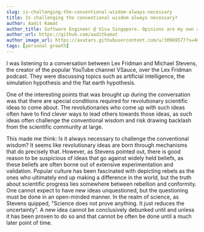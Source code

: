 ```yaml
---
slug: is-challenging-the-conventional-wisdom-always-necessary
title: Is challenging the conventional wisdom always necessary?
author: Aadit Kamat
author_title: Software Engineer @ Visa Singapore. Opinions are my own and not the views of my employer.
author_url: https://github.com/aaditkamat
author_image_url: https://avatars.githubusercontent.com/u/30969577?s=400&u=9558fc3557d79c88a7080034fe8c22654aca2e4d&v=4
tags: [personal growth]
---
```


I was listening to a conversation between Lex Fridman and Michael Stevens, the creator of the popular YouTube channel VSauce, over the Lex Fridman podcast. They were discussing topics such as artificial intelligence, the simulation hypothesis and the flat earth hypothesis.


One of the interesting points that was brought up during the conversation was that there are special conditions required for revolutionary scientific ideas to come about. The revolutionaries who come up with such ideas often have to find clever ways to lead others towards those ideas, as such ideas often challenge the conventional wisdom and risk drawing backlash from the scientific community at large.


This made me think: Is it always necessary to challenge the conventional wisdom? It seems like revolutionary ideas are born through mechanisms that do precisely that. However, as Stevens pointed out, there is good reason to be suspicious of ideas that go against widely held beliefs, as these beliefs are often borne out of extensive experimentation and validation. Popular culture has been fascinated with depicting rebels as the ones who ultimately end up making a difference in the world, but the truth about scientific progress lies somewhere between rebellion and conformity. One cannot expect to have new ideas unquestioned, but the questioning must be done in an open-minded manner. In the realm of science, as Stevens quipped, "Science does not prove anything. It just reduces the uncertainty". A new idea cannot be conclusively debunked until and unless it has been proven to do so and that cannot be often be done until a much later point of time.
